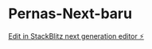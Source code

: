 # Pernas-Next-baru

[Edit in StackBlitz next generation editor ⚡️](https://stackblitz.com/~/github.com/InfoRubix/Pernas-Next-baru)